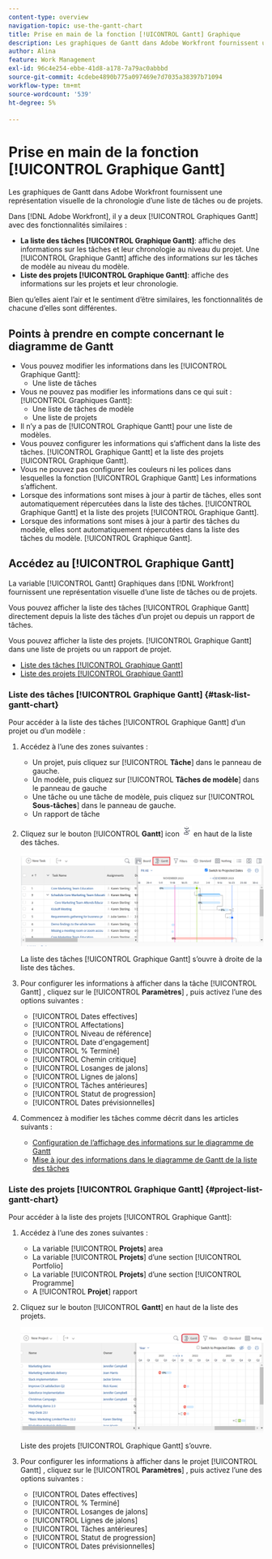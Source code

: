 ```yaml
---
content-type: overview
navigation-topic: use-the-gantt-chart
title: Prise en main de la fonction [!UICONTROL Gantt] Graphique
description: Les graphiques de Gantt dans Adobe Workfront fournissent une représentation visuelle de la chronologie d’une liste de tâches ou de projets.
author: Alina
feature: Work Management
exl-id: 96c4e254-ebbe-41d8-a178-7a79ac0abbbd
source-git-commit: 4cdebe4890b775a097469e7d7035a38397b71094
workflow-type: tm+mt
source-wordcount: '539'
ht-degree: 5%

---
```


# Prise en main de la fonction [!UICONTROL Graphique Gantt]

Les graphiques de Gantt dans Adobe Workfront fournissent une représentation visuelle de la chronologie d’une liste de tâches ou de projets.

Dans [!DNL Adobe Workfront], il y a deux [!UICONTROL Graphiques Gantt] avec des fonctionnalités similaires :

* **La liste des tâches [!UICONTROL Graphique Gantt]**: affiche des informations sur les tâches et leur chronologie au niveau du projet. Une [!UICONTROL Graphique Gantt] affiche des informations sur les tâches de modèle au niveau du modèle.
* **Liste des projets [!UICONTROL Graphique Gantt]**: affiche des informations sur les projets et leur chronologie.

Bien qu’elles aient l’air et le sentiment d’être similaires, les fonctionnalités de chacune d’elles sont différentes.

## Points à prendre en compte concernant le diagramme de Gantt

* Vous pouvez modifier les informations dans les [!UICONTROL Graphique Gantt]:
   * Une liste de tâches
* Vous ne pouvez pas modifier les informations dans ce qui suit : [!UICONTROL Graphiques Gantt]:
   * Une liste de tâches de modèle
   * Une liste de projets
* Il n’y a pas de [!UICONTROL Graphique Gantt] pour une liste de modèles.
* Vous pouvez configurer les informations qui s’affichent dans la liste des tâches. [!UICONTROL Graphique Gantt] et la liste des projets [!UICONTROL Graphique Gantt].
* Vous ne pouvez pas configurer les couleurs ni les polices dans lesquelles la fonction [!UICONTROL Graphique Gantt] Les informations s’affichent.
* Lorsque des informations sont mises à jour à partir de tâches, elles sont automatiquement répercutées dans la liste des tâches. [!UICONTROL Graphique Gantt] et la liste des projets [!UICONTROL Graphique Gantt].
* Lorsque des informations sont mises à jour à partir des tâches du modèle, elles sont automatiquement répercutées dans la liste des tâches du modèle. [!UICONTROL Graphique Gantt].

## Accédez au [!UICONTROL Graphique Gantt]

La variable [!UICONTROL Gantt] Graphiques dans [!DNL Workfront]  fournissent une représentation visuelle d’une liste de tâches ou de projets.

Vous pouvez afficher la liste des tâches [!UICONTROL Graphique Gantt] directement depuis la liste des tâches d’un projet ou depuis un rapport de tâches.

Vous pouvez afficher la liste des projets. [!UICONTROL Graphique Gantt] dans une liste de projets ou un rapport de projet.

* [Liste des tâches [!UICONTROL Graphique Gantt]](#task-list-gantt-chart)
* [Liste des projets [!UICONTROL Graphique Gantt]](#project-list-gantt-chart)

### Liste des tâches [!UICONTROL Graphique Gantt] {#task-list-gantt-chart}

<!--The task list [!UICONTROL Gantt Chart] is accessible in the following areas:

* In a Project

   * [!UICONTROL Tasks] section
   * [!UICONTROL Subtasks] section of a task

* In a [!UICONTROL Template]

* In a [!UICONTROL Task] report-->

Pour accéder à la liste des tâches [!UICONTROL Graphique Gantt] d’un projet ou d’un modèle :

1. Accédez à l’une des zones suivantes :

   * Un projet, puis cliquez sur [!UICONTROL **Tâche**] dans le panneau de gauche.
   * Un modèle, puis cliquez sur [!UICONTROL **Tâches de modèle**] dans le panneau de gauche
   * Une tâche ou une tâche de modèle, puis cliquez sur [!UICONTROL **Sous-tâches**] dans le panneau de gauche.
   * Un rapport de tâche

1. Cliquez sur le bouton [!UICONTROL **Gantt**] icon ![](assets/gantt-icon-nwe.png) en haut de la liste des tâches.

   ![](assets/task-list-gantt.png)

   La liste des tâches [!UICONTROL Graphique Gantt] s’ouvre à droite de la liste des tâches.

1. Pour configurer les informations à afficher dans la tâche [!UICONTROL Gantt] , cliquez sur le [!UICONTROL **Paramètres**] , puis activez l’une des options suivantes :

   * [!UICONTROL Dates effectives]
   * [!UICONTROL Affectations]
   * [!UICONTROL Niveau de référence]
   * [!UICONTROL Date d&#39;engagement]
   * [!UICONTROL % Terminé]
   * [!UICONTROL Chemin critique]
   * [!UICONTROL Losanges de jalons]
   * [!UICONTROL Lignes de jalons]
   * [!UICONTROL Tâches antérieures]
   * [!UICONTROL Statut de progression]
   * [!UICONTROL Dates prévisionnelles]

1. Commencez à modifier les tâches comme décrit dans les articles suivants :

   * [Configuration de l’affichage des informations sur le diagramme de Gantt](../use-the-gantt-chart/configure-info-on-gantt-chart.md)
   * [Mise à jour des informations dans le diagramme de Gantt de la liste des tâches](../use-the-gantt-chart/update-info-task-list-gantt.md)

### Liste des projets [!UICONTROL Graphique Gantt] {#project-list-gantt-chart}

<!--The project list [!UICONTROL Gantt Chart] is accessible in the following areas:

* In the [!UICONTROL Projects] area
* In the [!UICONTROL Projects] section of a [!UICONTROL Portfolio]
* In the [!UICONTROL Projects] section of a [!UICONTROL Program]
* In a [!UICONTROL Project] report-->

Pour accéder à la liste des projets [!UICONTROL Graphique Gantt]:

1. Accédez à l’une des zones suivantes :

   * La variable [!UICONTROL **Projets**] area
   * La variable [!UICONTROL **Projets**] d’une section [!UICONTROL Portfolio]
   * La variable [!UICONTROL **Projets**] d’une section [!UICONTROL Programme]
   * A [!UICONTROL **Projet**] rapport

1. Cliquez sur le bouton [!UICONTROL **Gantt**] en haut de la liste des projets.

   ![](assets/project-list-gantt.png)

   Liste des projets [!UICONTROL Graphique Gantt] s’ouvre.

1. Pour configurer les informations à afficher dans le projet [!UICONTROL Gantt] , cliquez sur le [!UICONTROL **Paramètres**] , puis activez l’une des options suivantes :

   * [!UICONTROL Dates effectives]
   * [!UICONTROL % Terminé]
   * [!UICONTROL Losanges de jalons]
   * [!UICONTROL Lignes de jalons]
   * [!UICONTROL Tâches antérieures]
   * [!UICONTROL Statut de progression]
   * [!UICONTROL Dates prévisionnelles]
